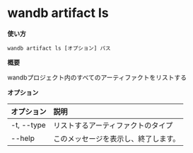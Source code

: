 # wandb artifact ls

**使い方**

`wandb artifact ls [オプション] パス`

**概要**

wandbプロジェクト内のすべてのアーティファクトをリストする

**オプション**

| **オプション** | **説明** |
| :--- | :--- |
| -t, --type | リストするアーティファクトのタイプ |
| --help | このメッセージを表示し、終了します。 |